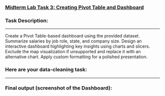 ### <ins>Midterm Lab Task 3: Creating Pivot Table and Dashboard<ins>
### Task Description:
<hr>
Create a Pivot Table-based dashboard using the provided dataset. Summarize salaries by job role, state, and company size. Design an interactive dashboard highlighting key insights using charts and slicers. Exclude the map visualization if unsupported and replace it with an alternative chart. Apply custom formatting for a polished presentation.

### Here are your data-cleaning task:
<hr>

### Final output (screenshot of the Dashboard):

